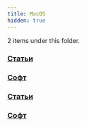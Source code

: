 ```yaml
---
title: MacOS
hidden: true
---
```

<p>2 items under this folder.</p>

<h3><a href="MacOS/articles/" class="internal">Статьи</a></h3>
<h3><a href="MacOS/soft/" class="internal">Софт</a></h3>

### [Статьи](MacOS/articles/)
### [Софт](MacOS/soft/)
